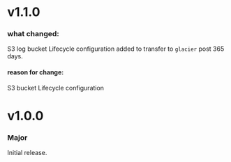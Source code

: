 # v1.1.0

### what changed:

S3 log bucket Lifecycle configuration added to transfer to `glacier` post 365 days.

#### reason for change:

S3 bucket Lifecycle configuration

# v1.0.0

### Major

Initial release.
